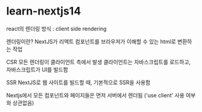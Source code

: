 # learn-nextjs14

react의 렌더링 방식 : client side rendering

렌더링이란?
NextJS가 리액트 컴포넌트를 브라우저가 이해할 수 있는 html로 변환하는 작업

CSR
모든 렌더링이 클라이언트 측에서 발생
클라이언트는 자바스크립트를 로드하고, 자바스크립트가 UI를 빌드함

SSR
NextJS로 웹 사이트를 빌드할 때, 기본적으로 SSR을 사용함

Nextjs에서 모든 컴포넌트와 페이지들은 먼저 서버에서 렌더됨
('use client' 사용 여부와 상관없음)